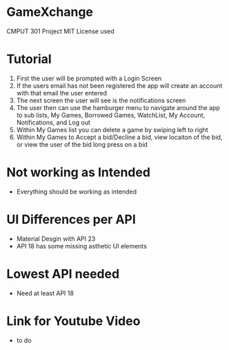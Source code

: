 # GameXchange
CMPUT 301 Project 
MIT License used


# Tutorial
1) First the user will be prompted with a Login Screen
2) If the users email has not been registered the app will create an account with that email the user entered
3) The next screen the user will see is the notifications screen
4) The user then can use the hamburger menu to navigate around the app to sub lists, My Games, Borrowed Games, WatchList, My Account, Notifications, and Log out
5) Within My Games list you can delete a game by swiping left to right
6) Within My Games to Accept a bid/Decline a bid, view locaiton of the bid, or view the user of the bid long press on a bid

# Not working as Intended
  - Everything should be working as intended
# UI Differences per API
  - Material Desgin with API 23
  - API 18 has some missing asthetic UI elements
# Lowest API needed
  - Need at least API 18
# Link for Youtube Video
  - to do
